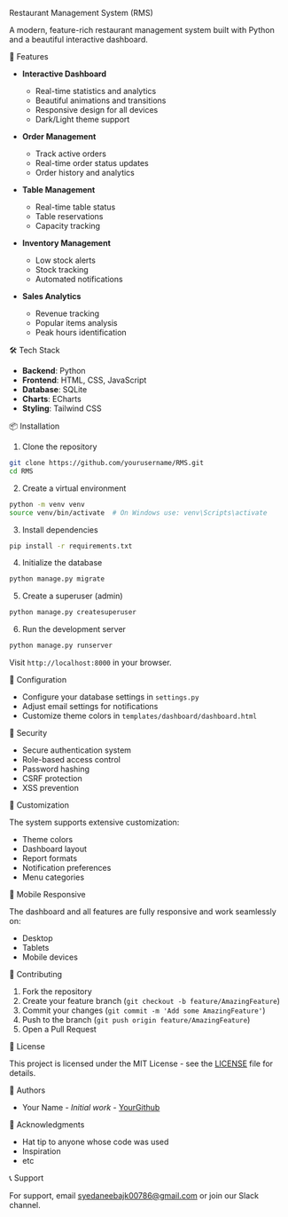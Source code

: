  Restaurant Management System (RMS)

A modern, feature-rich restaurant management system built with Python and a beautiful interactive dashboard.

 🚀 Features

- **Interactive Dashboard**
  - Real-time statistics and analytics
  - Beautiful animations and transitions
  - Responsive design for all devices
  - Dark/Light theme support

- **Order Management**
  - Track active orders
  - Real-time order status updates
  - Order history and analytics

- **Table Management**
  - Real-time table status
  - Table reservations
  - Capacity tracking

- **Inventory Management**
  - Low stock alerts
  - Stock tracking
  - Automated notifications

- **Sales Analytics**
  - Revenue tracking
  - Popular items analysis
  - Peak hours identification

 🛠️ Tech Stack

- **Backend**: Python
- **Frontend**: HTML, CSS, JavaScript
- **Database**: SQLite
- **Charts**: ECharts
- **Styling**: Tailwind CSS

📦 Installation

1. Clone the repository
```bash
git clone https://github.com/yourusername/RMS.git
cd RMS
```

2. Create a virtual environment
```bash
python -m venv venv
source venv/bin/activate  # On Windows use: venv\Scripts\activate
```

3. Install dependencies
```bash
pip install -r requirements.txt
```

4. Initialize the database
```bash
python manage.py migrate
```

5. Create a superuser (admin)
```bash
python manage.py createsuperuser
```

6. Run the development server
```bash
python manage.py runserver
```

Visit `http://localhost:8000` in your browser.

 🔧 Configuration

- Configure your database settings in `settings.py`
- Adjust email settings for notifications
- Customize theme colors in `templates/dashboard/dashboard.html`

🔐 Security

- Secure authentication system
- Role-based access control
- Password hashing
- CSRF protection
- XSS prevention

 🎨 Customization

The system supports extensive customization:
- Theme colors
- Dashboard layout
- Report formats
- Notification preferences
- Menu categories

 📱 Mobile Responsive

The dashboard and all features are fully responsive and work seamlessly on:
- Desktop
- Tablets
- Mobile devices

 🤝 Contributing

1. Fork the repository
2. Create your feature branch (`git checkout -b feature/AmazingFeature`)
3. Commit your changes (`git commit -m 'Add some AmazingFeature'`)
4. Push to the branch (`git push origin feature/AmazingFeature`)
5. Open a Pull Request

📄 License

This project is licensed under the MIT License - see the [LICENSE](LICENSE) file for details.

 👥 Authors

- Your Name - *Initial work* - [YourGithub](https://github.com/aneeb15)

 🙏 Acknowledgments

- Hat tip to anyone whose code was used
- Inspiration
- etc

 📞 Support

For support, email syedaneebajk00786@gmail.com or join our Slack channel.
